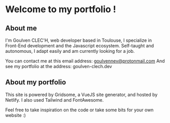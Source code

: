 # Welcome to my portfolio !

## About me

I'm Goulven CLEC'H, web developer based in Toulouse, I specialize in Front-End development and the Javascript ecosystem. Self-taught and autonomous, I adapt easily and am currently looking for a job.

You can contact me at this email address: goulvennev@protonmail.com
And see my portfolio at the address: goulven-clech.dev

## About my portfolio

This site is powered by Gridsome, a VueJS site generator, and hosted by Netlify. I also used Tailwind and FontAwesome.

Feel free to take inspiration on the code or take some bits for your own website :)
